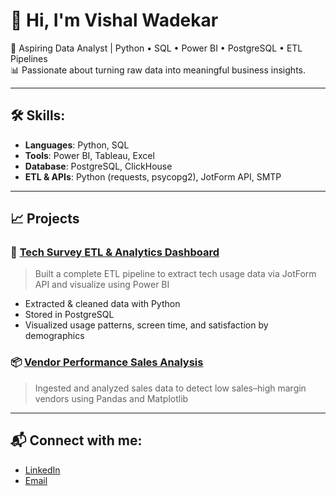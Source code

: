 # 👋 Hi, I'm Vishal Wadekar

🎯 Aspiring Data Analyst | Python • SQL • Power BI • PostgreSQL • ETL Pipelines  
📊 Passionate about turning raw data into meaningful business insights.

---

## 🛠️ Skills:
- **Languages**: Python, SQL
- **Tools**: Power BI, Tableau, Excel
- **Database**: PostgreSQL, ClickHouse
- **ETL & APIs**: Python (requests, psycopg2), JotForm API, SMTP

---

## 📈 Projects

### 🚀 [Tech Survey ETL & Analytics Dashboard](https://github.com/yourusername/tech-survey-dashboard)
> Built a complete ETL pipeline to extract tech usage data via JotForm API and visualize using Power BI

- Extracted & cleaned data with Python
- Stored in PostgreSQL
- Visualized usage patterns, screen time, and satisfaction by demographics

### 📦 [Vendor Performance Sales Analysis](https://github.com/yourusername/vendor-sales-analysis)
> Ingested and analyzed sales data to detect low sales–high margin vendors using Pandas and Matplotlib

---

## 📬 Connect with me:
- [LinkedIn](www.linkedin.com/in/vishal-wadekar-8b05152b7)
- [Email](mailto:vishalwadekar718@gmail.com)

